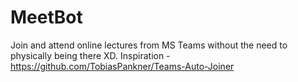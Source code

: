 # MeetBot

Join and attend online lectures from MS Teams without the need to physically being there XD.
Inspiration - https://github.com/TobiasPankner/Teams-Auto-Joiner
